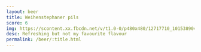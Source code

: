 ```yaml
---
layout: beer
title: Weihenstephaner pils
score: 6
img: https://scontent.xx.fbcdn.net/v/t1.0-0/p480x480/12717710_10153890417503745_4345190063055237739_n.jpg?oh=a1606426fcfcb661c9c1dd475402e0d6&oe=5892C009
desc: Refreshing but not my favourite flavour
permalink: /beer/:title.html
---
```

